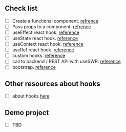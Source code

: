 ## Check list
- [ ] Create a functional component. [refrence](https://reactjs.org/docs/components-and-props.html)
- [ ] Pass props to a component. [refrence](https://reactjs.org/tutorial/tutorial.html#passing-data-through-props)
- [ ] useEffect react hook. [reference](https://www.w3schools.com/react/react_useeffect.asp)
- [ ] useState react hook. [reference](https://reactjs.org/docs/hooks-state.html)
- [ ] useContext react hook. [reference](https://www.w3schools.com/react/react_usecontext.asp)
- [ ] useRef react hook. [reference](https://www.w3schools.com/react/react_useref.asp)
- [ ] custom hooks. [reference](https://reactjs.org/docs/hooks-custom.html)
- [ ] call to backend / REST API with useSWR. [reference](https://swr.vercel.app/docs/getting-started)
- [ ] bootstrap. [reference](https://create-react-app.dev/docs/adding-bootstrap/)

## Other resources about hooks 
- [ ] about hooks [here](https://courses.webdevsimplified.com/view/courses/react-hooks-simplified/1327056-lesser-used-hooks/4076821-06-usecallback)

## Demo project
- [ ] TBD
